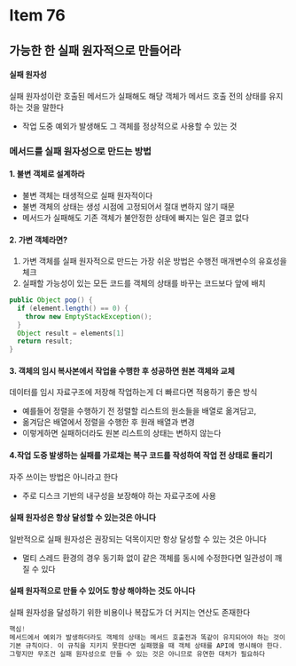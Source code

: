 # Item 76
## 가능한 한 실패 원자적으로 만들어라

#### 실패 원자성
실패 원자성이란 호출된 메서드가 실패해도 해당 객체가 메서드 호출 전의 상태를 유지하는 것을 말한다
- 작업 도중 예외가 발생해도 그 객체를 정상적으로 사용할 수 있는 것

### 메서드를 실패 원자성으로 만드는 방법
#### 1. 불변 객체로 설계하라
- 불변 객체는 태생적으로 실패 원자적이다
- 불변 객체의 상태는 생성 시점에 고정되어서 절대 변하지 않기 때문
- 메서드가 실패해도 기존 객체가 불안정한 상태에 빠지는 일은 결코 없다

#### 2. 가변 객체라면?
1) 가변 객체를 실패 원자적으로 만드는 가장 쉬운 방법은 수행전 매개변수의 유효성을 체크
2) 실패할 가능성이 있는 모든 코드를 객체의 상태를 바꾸는 코드보다 앞에 배치


```java
public Object pop() {
  if (element.length() == 0) {
    throw new EmptyStackException();
  }
  Object result = elements[1]
  return result;
}
```

#### 3. 객체의 임시 복사본에서 작업을 수행한 후 성공하면 원본 객체와 교체
데이터를 임시 자료구조에 저장해 작업하는게 더 빠르다면 적용하기 좋은 방식
- 예를들어 정렬을 수행하기 전 정렬할 리스트의 원소들을 배열로 옮겨담고,
- 옮겨담은 배열에서 정렬을 수행한 후 원래 배열과 변경
- 이렇게하면 실패하더라도 원본 리스트의 상태는 변하지 않는다

#### 4.작업 도중 발생하는 실패를 가로채는 복구 코드를 작성하여 작업 전 상태로 돌리기
자주 쓰이는 방법은 아니라고 한다
- 주로 디스크 기반의 내구성을 보장해야 하는 자료구조에 사용

#### 실패 원자성은 항상 달성할 수 있는것은 아니다
일반적으로 실패 원자성은 권장되는 덕목이지만 항상 달성할 수 있는 것은 아니다
- 멀티 스레드 환경의 경우 동기화 없이 같은 객체를 동시에 수정한다면 일관성이 깨질 수 있다

#### 실패 원자적으로 만들 수 있어도 항상 해야하는 것도 아니다
실패 원자성을 달성하기 위한 비용이나 복잡도가 더 커지는 연산도 존재한다


```java
핵심!
메서드에서 예외가 발생하더라도 객체의 상태는 메서드 호출전과 똑같이 유지되어야 하는 것이
기본 규칙이다. 이 규칙을 지키지 못한다면 실패했을 때 객체 상태를 API에 명시해야 한다.
그렇지만 무조건 실패 원자성으로 만들 수 있는 것은 아니므로 유연한 대처가 필요하다
```

